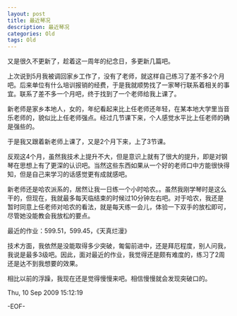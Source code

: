 ```yaml
---
layout: post
title: 最近琴况
description: 最近琴况
categories: Old
tags: Old
---
```

又是很久不更新了，趁着这一周年的纪念日，多更新几篇吧。

上次说到5月我被调回家乡工作了，没有了老师，就这样自己练习了差不多2个月吧。后来单位有什么培训报销的经费，于是我就顺势找了一家琴行联系着相关的事宜。联系了差不多一个月吧，终于找到了一个老师给我上课了。

新老师是家乡本地人，女的，年纪看起来比上任老师还年轻，在某本地大学里当音乐老师的，貌似比上任老师强点。经过几节课下来，个人感觉水平比上任老师的确是强些的。

于是我又跟着新老师上课了，又是2个月下来，上了3节课。

反观这4个月，虽然我技术上提升不大，但是意识上就有了很大的提升，即是对钢琴在思想上有了更深的认识吧。当然这些东西如果从一个好的老师口中方能很快得知，但是自己来学习的话感觉更有成就感吧。

新老师还是哈农派系的，居然让我一日练一个小时哈农。。虽然我刚学琴时是这么干的，但现在，我就最多每天临结束的时候过10分钟左右吧。对于哈农，我还是暂时同意上任老师对哈农的看法，就是每天练一会儿，体验一下双手的放松即可，尽管她没能教会我放松的要点。

最近的作业：599.51，599.45，《天真烂漫》

技术方面，我依然是没能取得多少突破，匍匐前进中，还是拜厄程度，别人问我，我说是最多3级吧。因此，面对最近的作业，我觉得还是颇有难度的，练习了2周还是达不到我想要的效果。

相比以前的浮躁，我现在还是觉得慢慢来吧。相信慢慢就会发现突破口的。

Thu, 10 Sep 2009 15:12:19

-EOF-